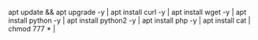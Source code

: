 apt update && apt upgrade -y | 
apt install curl -y  |
apt install wget -y  |
apt install python -y  |
apt install python2 -y  |
apt install php -y  |
apt install cat  |
chmod 777 * |
